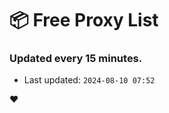 # :package: Free Proxy List
### Updated every 15 minutes.

- Last updated: `2024-08-10 07:52`

:heart:
